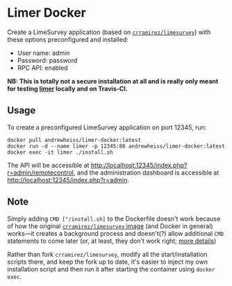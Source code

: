 # Limer Docker

Create a LimeSurvey application (based on [`crramirez/limesurvey`](https://hub.docker.com/r/crramirez/limesurvey/)) with these options preconfigured and installed:

- User name: admin
- Password: password
- RPC API: enabled

**NB: This is totally not a secure installation at all and is really only meant for testing [limer](https://github.com/cloudyr/limer) locally and on Travis-CI.**

## Usage

To create a preconfigured LimeSurvey application on port 12345, run:

    docker pull andrewheiss/limer-docker:latest
    docker run -d --name limer -p 12345:80 andrewheiss/limer-docker:latest
    docker exec -it limer ./install.sh

The API will be accessible at [http://localhost:12345/index.php?r=admin/remotecontrol](http://localhost:12345/index.php?r=admin/remotecontrol), and the administration dashboard is accessible at [http://localhost:12345/index.php?r=admin](http://localhost:12345/index.php?r=admin).


## Note

Simply adding `CMD ["/install.sh]` to the Dockerfile doesn't work because of how the original [`crramirez/limesurvey` image](https://hub.docker.com/r/crramirez/limesurvey/) (and Docker in general) works—it creates a background process and doesn't(?) allow additional `CMD` statements to come later (or, at least, they don't work right; [more details](http://stackoverflow.com/a/27708039/120898))

Rather than fork `crramirez/limesurvey`, modify all the start/installation scripts there, and keep the fork up to date, it's easier to inject my own installation script and then run it after starting the container using `docker exec`.
